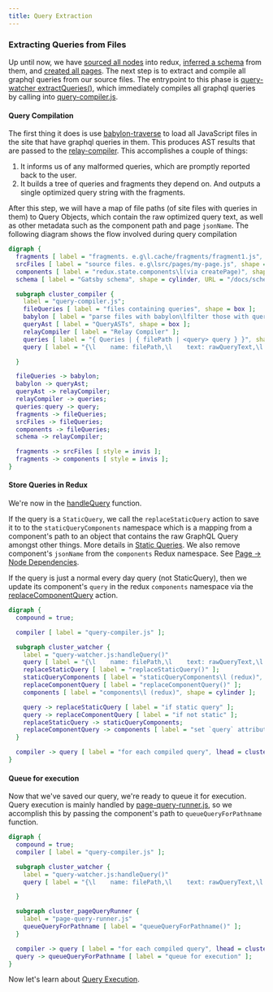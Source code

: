 ```yaml
---
title: Query Extraction
---
```


### Extracting Queries from Files

Up until now, we have [sourced all nodes](/docs/node-creation/) into redux, [inferred a schema](/docs/schema-generation/) from them, and [created all pages](/docs/page-creation/). The next step is to extract and compile all graphql queries from our source files. The entrypoint to this phase is [query-watcher extractQueries()](https://github.com/gatsbyjs/gatsby/blob/master/packages/gatsby/src/internal-plugins/query-runner/query-watcher.js), which immediately compiles all graphql queries by calling into [query-compiler.js](https://github.com/gatsbyjs/gatsby/blob/master/packages/gatsby/src/internal-plugins/query-runner/query-compiler.js).

#### Query Compilation

The first thing it does is use [babylon-traverse](https://babeljs.io/docs/en/next/babel-traverse.html) to load all JavaScript files in the site that have graphql queries in them. This produces AST results that are passed to the [relay-compiler](https://facebook.github.io/relay/docs/en/compiler-architecture.html). This accomplishes a couple of things:

1. It informs us of any malformed queries, which are promptly reported back to the user.
1. It builds a tree of queries and fragments they depend on. And outputs a single optimized query string with the fragments.

After this step, we will have a map of file paths (of site files with queries in them) to Query Objects, which contain the raw optimized query text, as well as other metadata such as the component path and page `jsonName`. The following diagram shows the flow involved during query compilation

```dot
digraph {
  fragments [ label = "fragments. e.g\l.cache/fragments/fragment1.js", shape = cylinder ];
  srcFiles [ label = "source files. e.g\lsrc/pages/my-page.js", shape = cylinder ];
  components [ label = "redux.state.components\l(via createPage)", shape = cylinder ];
  schema [ label = "Gatsby schema", shape = cylinder, URL = "/docs/schema-generation/" ];

  subgraph cluster_compiler {
    label = "query-compiler.js";
    fileQueries [ label = "files containing queries", shape = box ];
    babylon [ label = "parse files with babylon\lfilter those with queries" ];
    queryAst [ label = "QueryASTs", shape = box ];
    relayCompiler [ label = "Relay Compiler" ];
    queries [ label = "{ Queries | { filePath | <query> query } }", shape = record ];
    query [ label = "{\l    name: filePath,\l    text: rawQueryText,\l    originalText: original text from file,\l    path: filePath,\l    isStaticQuery: if it is,\l    hash: hash of query\l}\l ", shape = box ];

  }

  fileQueries -> babylon;
  babylon -> queryAst;
  queryAst -> relayCompiler;
  relayCompiler -> queries;
  queries:query -> query;
  fragments -> fileQueries;
  srcFiles -> fileQueries;
  components -> fileQueries;
  schema -> relayCompiler;

  fragments -> srcFiles [ style = invis ];
  fragments -> components [ style = invis ];
}
```

#### Store Queries in Redux

We're now in the [handleQuery](https://github.com/gatsbyjs/gatsby/blob/master/packages/gatsby/src/internal-plugins/query-runner/query-watcher.js#L68) function.

If the query is a `StaticQuery`, we call the `replaceStaticQuery` action to save it to to the `staticQueryComponents` namespace which is a mapping from a component's path to an object that contains the raw GraphQL Query amongst other things. More details in [Static Queries](/docs/static-vs-normal-queries/). We also remove component's `jsonName` from the `components` Redux namespace. See [Page -> Node Dependencies](/docs/page-node-dependencies/).

If the query is just a normal every day query (not StaticQuery), then we update its component's `query` in the redux `components` namespace via the [replaceComponentQuery](https://github.com/gatsbyjs/gatsby/blob/master/packages/gatsby/src/redux/actions.js#L827) action.

```dot
digraph {
  compound = true;

  compiler [ label = "query-compiler.js" ];

  subgraph cluster_watcher {
    label = "query-watcher.js:handleQuery()"
    query [ label = "{\l    name: filePath,\l    text: rawQueryText,\l    originalText: original text from file,\l    path: filePath,\l    isStaticQuery: if it is,\l    hash: hash of query\l}\l ", shape = box ];
    replaceStaticQuery [ label = "replaceStaticQuery()" ];
    staticQueryComponents [ label = "staticQueryComponents\l (redux)", shape = cylinder ];
    replaceComponentQuery [ label = "replaceComponentQuery()" ];
    components [ label = "components\l (redux)", shape = cylinder ];

    query -> replaceStaticQuery [ label = "if static query" ];
    query -> replaceComponentQuery [ label = "if not static" ];
    replaceStaticQuery -> staticQueryComponents;
    replaceComponentQuery -> components [ label = "set `query` attribute" ];
  }

  compiler -> query [ label = "for each compiled query", lhead = cluster_watcher ];
}
```

#### Queue for execution

Now that we've saved our query, we're ready to queue it for execution. Query execution is mainly handled by [page-query-runner.js](https://github.com/gatsbyjs/gatsby/blob/master/packages/gatsby/src/internal-plugins/query-runner/page-query-runner.js), so we accomplish this by passing the component's path to `queueQueryForPathname` function.

```dot
digraph {
  compound = true;
  compiler [ label = "query-compiler.js" ];

  subgraph cluster_watcher {
    label = "query-watcher.js:handleQuery()"
    query [ label = "{\l    name: filePath,\l    text: rawQueryText,\l    originalText: original text from file,\l    path: filePath,\l    isStaticQuery: if it is,\l    hash: hash of query\l}\l ", shape = box ];

  }

  subgraph cluster_pageQueryRunner {
    label = "page-query-runner.js"
    queueQueryForPathname [ label = "queueQueryForPathname()" ];
  }

  compiler -> query [ label = "for each compiled query", lhead = cluster_watcher ];
  query -> queueQueryForPathname [ label = "queue for execution" ];
}
```

Now let's learn about [Query Execution](/docs/query-execution/).
